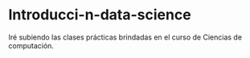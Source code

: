 # Introducci-n-data-science
Iré subiendo las clases prácticas brindadas en el curso de Ciencias de computación.
